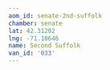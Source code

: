 ```yaml
---
aom_id: senate-2nd-suffolk
chamber: senate
lat: 42.31202
lng: -71.10646
name: Second Suffolk
van_id: '033'
---
```

